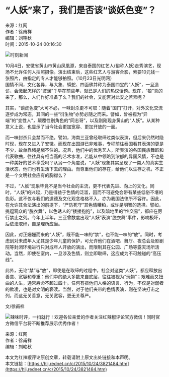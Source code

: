 # “人妖”来了，我们是否该“谈妖色变”？

来源：红网  
作者：徐甫祥  
编辑：刘艳秋  
时间：2015-10-24 00:16:30  

![时刻新闻](//j.rednet.cn/images/qr-shike1.png)

10月4日，安徽省黄山市黄山凤凰源，来自泰国的红艺人(俗称人妖)走秀演艺，现场不允许任何人拍照摄像。演出结束后，这些红艺人与游客合影，索要10元钱一张照片，由指定的专人才能够拍照。（10月23日光明网）          
国情不同，文化各异，与大象、蟒蛇、四面佛并称为泰国四宝的“人妖”，一旦造访，会激起怎样的“波澜”？早在前些年，就已是人们的热议话题。现在，“狼”真的来了，那么，人们作好准备了么？我们的社会，又能否对此安之若素呢？

其实，“谈虎色变”大可不必，一味封杀更不可取：随着“国门”打开，对外文化交流逐步成为常态，其间的一些“衍生物”亦势必随之而来。譬如，曾被视为“异端”的“变性人”，颠覆性别角色的“同志哥”，以及刚刚现身黄山的“人妖”。从某种意义上说，也显示了当今社会更加宽容、更加开放的一面。

而一味封杀只会禁而不绝。譬如，海南三亚曾经取缔过类似表演，但后来仍然时隐时现，现在又进入了安徽。而现在出国游已非难事，专程前往泰国看其表演的更是不少，故单靠堵是堵不住的。况且，他们中的优秀艺人，所表演的各国民族舞蹈和代表歌曲，往往具有相当高的艺术水准，若能从中领略到浓郁的异国风情，不也是一种美好的艺术享受吗？从另一个角度说，“人妖”现象其实呈现了一类人的真实生活状态，他们也有生活下去的理由。而尊重他们的存在，给他们以生存之机，不正是一个文明社会应有的胸襟么？

不过，“人妖”现象毕竟不是当今社会的主流，更不代表先进、向上的文化。同时，“人妖”的兴起，乃是得益于色情的泛滥，因而不可避免会带有某些低俗不堪的色彩。这不仅与我们的道德及文化观念格格不入，亦为我国法律所不容许。因此，在允许其合法演出的前提下，“严防死守”其色情糟粕，或许是明智的选择。譬如，挑逗观众的“脱衣舞”，以色诱人的“搂搂抱抱”，以及暗地里的“性交易”，都应在厉行禁止之列。今年上半年，三亚曾数度出现“人妖”表演“脱衣舞”事件，影响极坏，后依法取缔，自是理所应当。

因此，对正姗姗而来的“人妖”，既不能一味的“禁”，也不能一味的“放”。同时，考虑到对未成年人尤其是少年儿童的保护，可允许他们在酒吧、舞厅、夜总会及影剧院等封闭环境进行只对成年人开放的演出，而限制其在公园、广场等露天场所活动。当然，即使在室内，一旦涉及色情，则立即取缔，这应成为不可触碰的“高压线”。

此外，无论“禁”与“放”，即使是在取缔的过程中，社会对这类“人妖”，都应释放出善意、宽容和尊重：他们中的绝大多数来自底层，往往被视为“玩物”；艰难而又扭曲的人生，通常寿命不超过四十。任何有损他们人格的语言、行为，不仅是对弱者的欺凌，也是对文明的亵渎。当然，对于他们夹带的色情表演，则在坚决打击之列，而这无关善意，无关宽容，更无关尊严。

文/徐甫祥

![辣味时评，一扫就行！欢迎各位亲爱的作者关注红辣椒评论官方微信！同时官方微信平台将不断推荐展示优秀作者！](http://images.rednet.cn/articleimage/2014/09/10/2125255797.jpg)

来源：红网  
作者：徐甫祥  
编辑：刘艳秋  

本文为红辣椒评论原创文章，转载请附上原文出处链接和本声明。  
本文链接：[https://hlj.rednet.cn/c/2015/10/24/3821484.htm](https://hlj.rednet.cn/c/2015/10/24/3821484.htm)